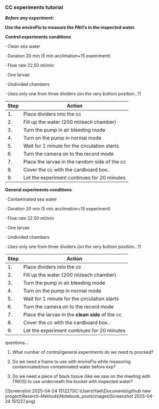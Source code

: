 ### CC experiments tutorial

***Before any experiment:***

**Use the enviroFlu to measure the PAH’s in the inspected water.**

**Control experiments conditions**

·    Clean sea water

·    Duration 20 min (5 min acclimation+15 experiment)

·    Flow rate 22.50 ml/min

·    One larvae 

·    Undivided chambers 

·    Uses only one from three dividers (on the very bottom position…?)

| Step | Action                                         |
| ---- | ---------------------------------------------- |
| 1.   | Place dividers into the cc                     |
| 2.   | Fill up the water (200 ml/each  chamber)       |
| 3.   | Turn the pump in air bleeding mode             |
| 4.   | Turn on the pump in normal mode                |
| 5.   | Wait for 1 minute for the  circulation starts  |
| 6.   | Turn the camera on to the record  mode         |
| 7.   | Place the larvae in the random  side of the cc |
| 8.   | Cover the cc with the cardboard  box..         |
| 9.   | Let the experiment continues for  20 minutes   |

 

**General experiments conditions**

·    Contaminated sea water

·    Duration 20 min (5 min acclimation+15 experiment)

·    Flow rate 22.50 ml/min

·    One larvae 

·    Undivided chambers 

·    Uses only one from three dividers (on the very bottom position…?)

| Step | Action                                            |
| ---- | ------------------------------------------------- |
| 1.   | Place dividers into the cc                        |
| 2.   | Fill up the water (200 ml/each  chamber)          |
| 3.   | Turn the pump in air bleeding mode                |
| 4.   | Turn on the pump in normal mode                   |
| 5.   | Wait for 1 minute for the  circulation starts     |
| 6.   | Turn the camera on to the record  mode            |
| 7.   | Place the larvae in the **clean  side** of the cc |
| 8.   | Cover the cc with the cardboard  box..            |
| 9.   | Let the experiment continues for  20 minutes      |

 

questions…

1. What number of control/general experiments do we need to proceed?

2. Do we need a frame to use with enviroFlu while measuring contaminated/non contaminated water before exp?

3. Do we need a piece of black tissue (like we saw on the meeting with TRIOS) to use underneath the bucket with inspected water?

   

![Screenshot 2025-04-24 151227](C:\Users\Yael\Documents\github new progect\Reserch-Methods\Notebook_posts\images\Screenshot 2025-04-24 151227.png)